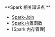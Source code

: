 **Spark 相关知识点 **

- [Spark-Join](./Spark-SQL之Join.md)
- [Spark 内置函数](./Spark-SQL内置函数.md)
- [Spark 内存管理]
